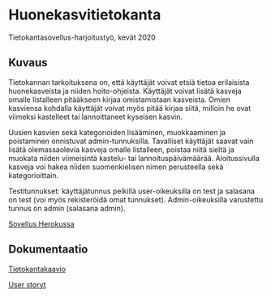 # Huonekasvitietokanta

Tietokantasovellus-harjoitustyö, kevät 2020

## Kuvaus

Tietokannan tarkoituksena on, että käyttäjät voivat etsiä tietoa erilaisista huonekasveista ja niiden hoito-ohjeista. Käyttäjät voivat lisätä kasveja omalle listalleen pitääkseen kirjaa omistamistaan kasveista. Omien kasviensa kohdalla käyttäjät voivat myös pitää kirjaa siitä, milloin he ovat viimeksi kastelleet tai lannoittaneet kyseisen kasvin. 

Uusien kasvien sekä kategorioiden lisääminen, muokkaaminen ja poistaminen onnistuvat admin-tunnuksilla. Tavalliset käyttäjät saavat vain lisätä olemassaolevia kasveja omalle listalleen, poistaa niitä sieltä ja muokata niiden viimeisintä kastelu- tai lannoituspäivämäärää. Aloitussivulla kasveja voi hakea niiden suomenkielisen nimen perusteella sekä kategorioittain. 

Testitunnukset: käyttäjätunnus pelkillä user-oikeuksilla on test ja salasana on test (voi myös rekisteröidä omat tunnukset).
Admin-oikeuksilla varustettu tunnus on admin (salasana admin).

[Sovellus Herokussa](https://tsoha-huonekasvitietokanta.herokuapp.com/)

## Dokumentaatio

[Tietokantakaavio](https://github.com/sumuh/Huonekasvitietokanta/blob/master/dokumentaatio/Tietokantakaavio_eng.png)

[User storyt](https://github.com/sumuh/Huonekasvitietokanta/blob/master/dokumentaatio/User%20storyt.md)
